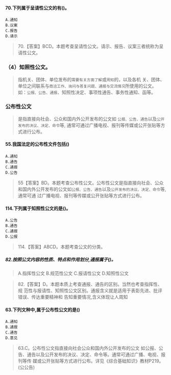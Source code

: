 #### 70.下列属于呈请性公文的有()。
    A.通知
    B.议案
    C.报告
    D.请示
>   70.【答案】BCD。本题考查呈请性公文。请示、报告、议案三者统称为呈请性公文。   

### （4）知照性公文。
>   指机关、团体、单位发布的`需要有关方面了解`或`周知`的，以及各机
    关、团体、单位之间联系与`商洽工作、询问与答复问题、通报与交流情况`所使用的公文。
    如：`公报、公告、通报`、知照性决定、事项性通告、事务性通知、函等。

### 公布性公文
>   是指直接向社会、公众和国内外公开发布的公文如
`公报、公告、通告`以及`公开发布的决议、决定、命令`等,
通常可通过广播电视、报刊等传媒或公开张贴等方式进行公布。

#### 55.我国法定的公布性文件包括()
    A.通知
    B.通告
    C.通报
    D.公告
>   55【答案】BD。本题考查公布性公文。公布性公文是指直接向社会、公众
    和国内外公开发布的公文如`公报、公告、通告`以及`公开发布的决议、决定、命令`等,通常可通
    过广播电视、报刊等传媒或公开张贴等方式进行公布。

#### 114.下列属于知照性公文的是()。
    A.公告
    B.通告
    C.通报
    D.公报
    
>   114.【答案】ABCD。本题考查公文的分类。

##### 82.按照公文内容的性质、特点和作用划分,通报属于()。
>   A.指挥性公文
    B.规范性公文
    C.报请性公文
    D.知照性公文
    
>   82.【答案】D。本题本质上考查通报、通告的区别。当然也考查指挥性、规
    范性与报请性、知照性公文区别。通报含义就是适用于表彰先进、批评错误、传达重要精神和
    告知重要情况,含义体现让人周知
            
#### 63.下列文种中,属于公布性公文的是()
    A.通知
    B.通报
    C.通告
    D.意见
>   63.C。公布性公文指直接向社会公众和国内外公开发布的公文
    如公报、公告、通告以及公开发布的决议、决定、命令等。通常可通过广播、电视、报刊等传
    媒或公开张贴等方式进行公布。详见《综合基础知识》教材P219。
    (公公告)



























    
















